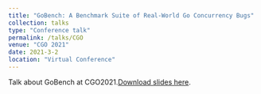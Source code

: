 ```yaml
---
title: "GoBench: A Benchmark Suite of Real-World Go Concurrency Bugs"
collection: talks
type: "Conference talk"
permalink: /talks/CGO
venue: "CGO 2021"
date: 2021-3-2
location: "Virtual Conference"
---
```


Talk about GoBench at CGO2021.[Download slides here](https://github.com/lujiefsi/lujiefsi.github.io/blob/master/files/talks/GobenchLongVersion.pdf).
